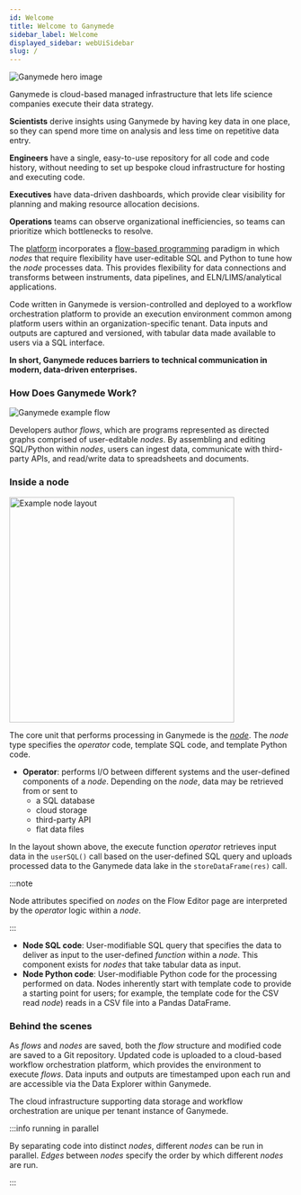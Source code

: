 ```yaml
---
id: Welcome
title: Welcome to Ganymede
sidebar_label: Welcome
displayed_sidebar: webUiSidebar
slug: /
---
```


<img alt="Ganymede hero image" src="https://ganymede-bio.mo.cloudinary.net/apiServer/HeroImage_20230110.png"/>

Ganymede is cloud-based managed infrastructure that lets life science companies execute their data strategy.  

**Scientists** derive insights using Ganymede by having key data in one place, so they can spend more time on analysis and less time on repetitive data entry.  

**Engineers** have a single, easy-to-use repository for all code and code history, without needing to set up bespoke cloud infrastructure for hosting and executing code.

**Executives** have data-driven dashboards, which provide clear visibility for planning and making resource allocation decisions.

**Operations** teams can observe organizational inefficiencies, so teams can prioritize which bottlenecks to resolve.

The [platform](https://www.ganymede.bio/#product) incorporates a [flow-based programming](https://en.wikipedia.org/wiki/Flow-based_programming) paradigm in which _nodes_ that require flexibility have user-editable SQL and Python to tune how the _node_ processes data.  This provides flexibility for data connections and transforms between instruments, data pipelines, and ELN/LIMS/analytical applications.  

Code written in Ganymede is version-controlled and deployed to a workflow orchestration platform to provide an execution environment common among platform users within an organization-specific tenant.  Data inputs and outputs are captured and versioned, with tabular data made available to users via a SQL interface.

**In short, Ganymede reduces barriers to technical communication in modern, data-driven enterprises.**

### How Does Ganymede Work?

![Ganymede example flow](https://ganymede-bio.mo.cloudinary.net/apiServer/FlowImage_Annotated_20221216.png)

Developers author _flows_, which are programs represented as directed graphs comprised of user-editable _nodes_.  By assembling and editing SQL/Python within _nodes_, users can ingest data, communicate with third-party APIs, and read/write data to spreadsheets and documents.  

### Inside a node

<div class="text--center">
<img width="400" alt="Example node layout" src="https://ganymede-bio.mo.cloudinary.net/apiServer/Operator_Conceptual_Layout_20230108.png" />
</div>

The core unit that performs processing in Ganymede is the [_node_](./nodes/Overview.md).  The _node_ type specifies the _operator_ code, template SQL code, and template Python code.

- **Operator**: performs I/O between different systems and the user-defined components of a _node_.  Depending on the _node_, data may be retrieved from or sent to 
  - a SQL database
  - cloud storage 
  - third-party API 
  - flat data files
  
In the layout shown above, the execute function _operator_ retrieves input data in the `userSQL()` call based on the user-defined SQL query and uploads processed data to the Ganymede data lake in the `storeDataFrame(res)` call.  

:::note

Node attributes specified on _nodes_ on the Flow Editor page are interpreted by the _operator_ logic within a _node_.

:::

- **Node SQL code**: User-modifiable SQL query that specifies the data to deliver as input to the user-defined _function_ within a _node_.  This component exists for _nodes_ that take tabular data as input.
- **Node Python code**: User-modifiable Python code for the processing performed on data.  Nodes inherently start with template code to provide a starting point for users; for example, the template code for the CSV read _node_) reads in a CSV file into a Pandas DataFrame.

### Behind the scenes

As _flows_ and _nodes_ are saved, both the _flow_ structure and modified code are saved to a Git repository.  Updated code is uploaded to a cloud-based workflow orchestration platform, which provides the environment to execute _flows_.  Data inputs and outputs are timestamped upon each run and are accessible via the Data Explorer within Ganymede.

The cloud infrastructure supporting data storage and workflow orchestration are unique per tenant instance of Ganymede.

:::info running in parallel

By separating code into distinct _nodes_, different _nodes_ can be run in parallel.  _Edges_ between _nodes_ specify the order by which different _nodes_ are run.

:::

